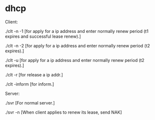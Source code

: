 # dhcp

Client:

./clt -n -1 [for apply for a ip address and enter normally renew period (t1 expires and successful lease renew).] 

./clt -n -2 [for apply for a ip address and enter normally renew period (t2 expires).]

./clt -u <Lease Time> [for apply for a ip address and enter normally renew period (t2 expires).]
 
 ./clt -r <serverIP> [for release a ip addr.]
 
 ./clt -inform <serverIP> [for inform.]
 
 Server:

./svr [For normal server.]

./svr -n [When client applies to renew its lease, send NAK]

